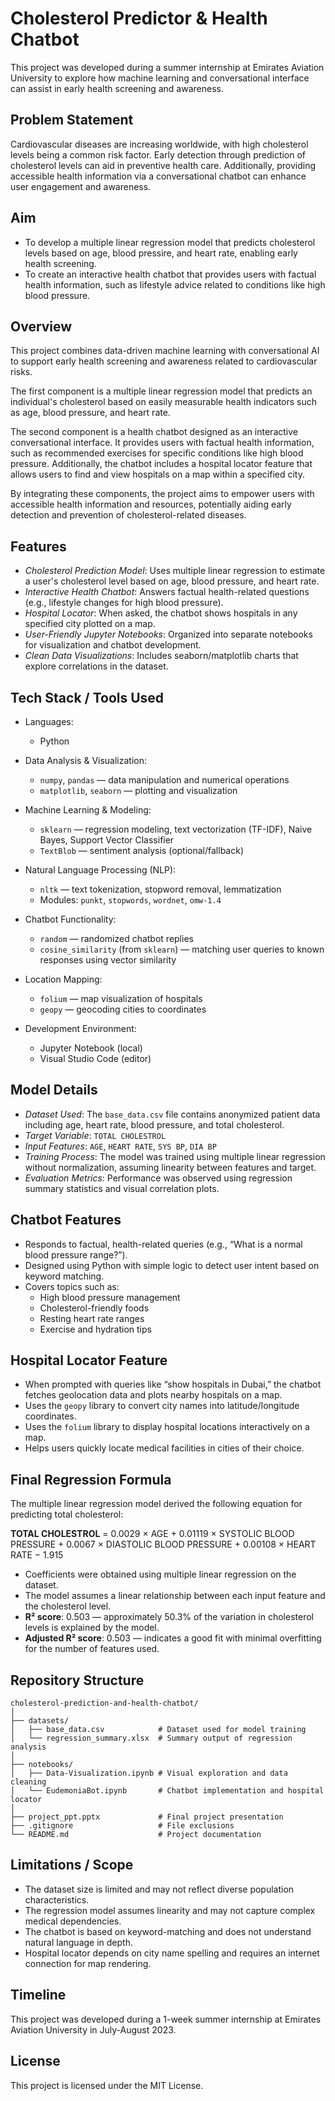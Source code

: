 # Cholesterol Predictor & Health Chatbot

This project was developed during a summer internship at Emirates Aviation University to explore how machine learning and conversational interface can assist in early health screening and awareness.

## Problem Statement

Cardiovascular diseases are increasing worldwide, with high cholesterol levels being a common risk factor. Early detection through prediction of cholesterol levels can aid in preventive health care. Additionally, providing accessible health information via a conversational chatbot can enhance user engagement and awareness.

## Aim

- To develop a multiple linear regression model that predicts cholesterol levels based on age, blood pressire, and heart rate, enabling early health screening.
- To create an interactive health chatbot that provides users with factual health information, such as lifestyle advice related to conditions like high blood pressure.

## Overview

This project combines data-driven machine learning with conversational AI to support early health screening and awareness related to cardiovascular risks.

The first component is a multiple linear regression model that predicts an individual's cholesterol based on easily measurable health indicators such as age, blood pressure, and heart rate.

The second component is a health chatbot designed as an interactive conversational interface. It provides users with factual health information, such as recommended exercises for specific conditions like high blood pressure. Additionally, the chatbot includes a hospital locator feature that allows users to find and view hospitals on a map within a specified city.

By integrating these components, the project aims to empower users with accessible health information and resources, potentially aiding early detection and prevention of cholesterol-related diseases.

## Features

- *Cholesterol Prediction Model*: Uses multiple linear regression to estimate a user's cholesterol level based on age, blood pressure, and heart rate.
- *Interactive Health Chatbot*: Answers factual health-related questions (e.g., lifestyle changes for high blood pressure).
- *Hospital Locator*: When asked, the chatbot shows hospitals in any specified city plotted on a map.
- *User-Friendly Jupyter Notebooks*: Organized into separate notebooks for visualization and chatbot development.
- *Clean Data Visualizations*: Includes seaborn/matplotlib charts that explore correlations in the dataset.

## Tech Stack / Tools Used

- Languages:  
  - Python

- Data Analysis & Visualization:  
  - `numpy`, `pandas` — data manipulation and numerical operations  
  - `matplotlib`, `seaborn` — plotting and visualization

- Machine Learning & Modeling:  
  - `sklearn` — regression modeling, text vectorization (TF-IDF), Naive Bayes, Support Vector Classifier  
  - `TextBlob` — sentiment analysis (optional/fallback)

- Natural Language Processing (NLP):  
  - `nltk` — text tokenization, stopword removal, lemmatization  
  - Modules: `punkt`, `stopwords`, `wordnet`, `omw-1.4`

- Chatbot Functionality:  
  - `random` — randomized chatbot replies  
  - `cosine_similarity` (from `sklearn`) — matching user queries to known responses using vector similarity

- Location Mapping:  
  - `folium` — map visualization of hospitals  
  - `geopy` — geocoding cities to coordinates

- Development Environment:  
  - Jupyter Notebook (local)  
  - Visual Studio Code (editor)

## Model Details

- *Dataset Used*: The `base_data.csv` file contains anonymized patient data including age, heart rate, blood pressure, and total cholesterol.
- *Target Variable*: `TOTAL CHOLESTROL`
- *Input Features*: `AGE`, `HEART RATE`, `SYS BP`, `DIA BP`
- *Training Process*: The model was trained using multiple linear regression without normalization, assuming linearity between features and target.
- *Evaluation Metrics*: Performance was observed using regression summary statistics and visual correlation plots.

## Chatbot Features

- Responds to factual, health-related queries (e.g., “What is a normal blood pressure range?”).
- Designed using Python with simple logic to detect user intent based on keyword matching.
- Covers topics such as:
  - High blood pressure management
  - Cholesterol-friendly foods
  - Resting heart rate ranges
  - Exercise and hydration tips

## Hospital Locator Feature

- When prompted with queries like “show hospitals in Dubai,” the chatbot fetches geolocation data and plots nearby hospitals on a map.
- Uses the `geopy` library to convert city names into latitude/longitude coordinates.
- Uses the `folium` library to display hospital locations interactively on a map.
- Helps users quickly locate medical facilities in cities of their choice.

## Final Regression Formula

The multiple linear regression model derived the following equation for predicting total cholesterol:

**TOTAL CHOLESTROL** = 0.0029 × AGE + 0.01119 × SYSTOLIC BLOOD PRESSURE + 0.0067 × DIASTOLIC BLOOD PRESSURE + 0.00108 × HEART RATE − 1.915

- Coefficients were obtained using multiple linear regression on the dataset.
- The model assumes a linear relationship between each input feature and the cholesterol level.
- **R² score**: 0.503 — approximately 50.3% of the variation in cholesterol levels is explained by the model.
- **Adjusted R² score**: 0.503 — indicates a good fit with minimal overfitting for the number of features used.

## Repository Structure

```
cholesterol-prediction-and-health-chatbot/
│
├── datasets/
│   ├── base_data.csv            # Dataset used for model training
│   └── regression_summary.xlsx  # Summary output of regression analysis
│
├── notebooks/
│   ├── Data-Visualization.ipynb # Visual exploration and data cleaning
│   └── EudemoniaBot.ipynb       # Chatbot implementation and hospital locator
│
├── project_ppt.pptx             # Final project presentation
├── .gitignore                   # File exclusions
└── README.md                    # Project documentation
```

## Limitations / Scope

- The dataset size is limited and may not reflect diverse population characteristics.
- The regression model assumes linearity and may not capture complex medical dependencies.
- The chatbot is based on keyword-matching and does not understand natural language in depth.
- Hospital locator depends on city name spelling and requires an internet connection for map rendering.

## Timeline

This project was developed during a 1-week summer internship at Emirates Aviation University in July-August 2023.

## License

This project is licensed under the MIT License.  

